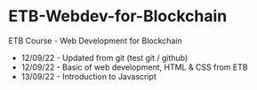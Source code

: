# ETB-Webdev-for-Blockchain

ETB Course - Web Development for Blockchain

* 12/09/22 - Updated from git (test git / github)
* 12/09/22 - Basic of web development, HTML & CSS from ETB
* 13/09/22 - Introduction to Javascript